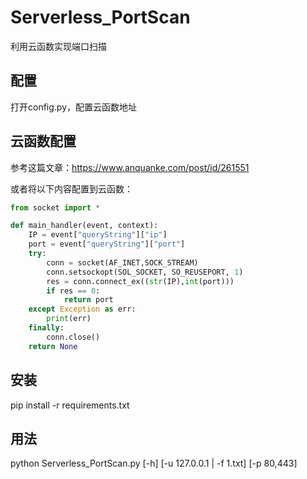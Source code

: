 # Serverless_PortScan  
利用云函数实现端口扫描

## 配置
打开config.py，配置云函数地址

## 云函数配置  
参考这篇文章：https://www.anquanke.com/post/id/261551

或者将以下内容配置到云函数：

```python
from socket import *

def main_handler(event, context):
    IP = event["queryString"]["ip"]
    port = event["queryString"]["port"]
    try:
        conn = socket(AF_INET,SOCK_STREAM)
        conn.setsockopt(SOL_SOCKET, SO_REUSEPORT, 1)
        res = conn.connect_ex((str(IP),int(port)))
        if res == 0:
            return port
    except Exception as err:
        print(err)
    finally:
        conn.close()
    return None
```




## 安装
pip install -r requirements.txt



## 用法  
python Serverless_PortScan.py [-h] [-u 127.0.0.1 | -f 1.txt] [-p 80,443]
